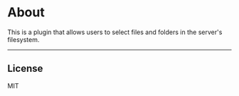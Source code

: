 # About

This is a plugin that allows users to select files and folders in the server's filesystem.

---

## License

MIT
